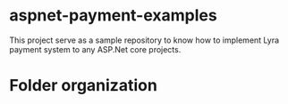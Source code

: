 # aspnet-payment-examples

This project serve as a sample repository to know how to implement Lyra payment system to any ASP.Net core projects.

# Folder organization

